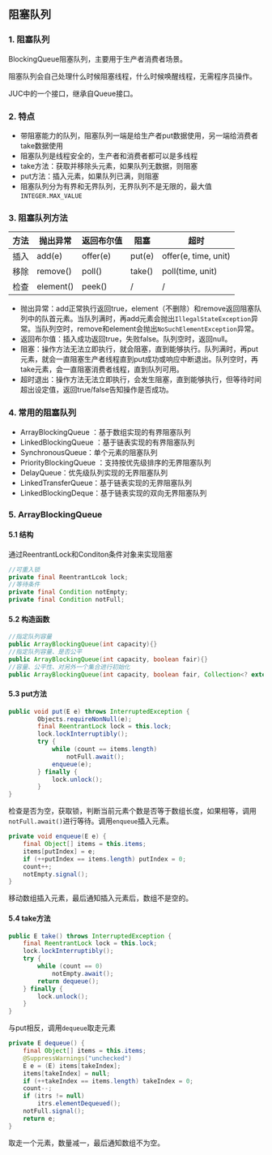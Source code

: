 ## 阻塞队列

### 1. 阻塞队列

BlockingQueue阻塞队列，主要用于生产者消费者场景。

阻塞队列会自己处理什么时候阻塞线程，什么时候唤醒线程，无需程序员操作。

JUC中的一个接口，继承自Queue接口。

### 2. 特点

- 带阻塞能力的队列，阻塞队列一端是给生产者put数据使用，另一端给消费者take数据使用
- 阻塞队列是线程安全的，生产者和消费者都可以是多线程
- take方法：获取并移除头元素，如果队列无数据，则阻塞
- put方法：插入元素，如果队列已满，则阻塞
- 阻塞队列分为有界和无界队列，无界队列不是无限的，最大值`INTEGER.MAX_VALUE`

### 3. 阻塞队列方法

| 方法 | 抛出异常  | 返回布尔值 | 阻塞   | 超时                 |
| ---- | --------- | ---------- | ------ | -------------------- |
| 插入 | add(e)    | offer(e)   | put(e) | offer(e, time, unit) |
| 移除 | remove()  | poll()     | take() | poll(time, unit)     |
| 检查 | element() | peek()     | /      | /                    |

- 抛出异常：add正常执行返回true，element（不删除）和remove返回阻塞队列中的队首元素。当队列满时，再add元素会抛出`IllegalStateException`异常。当队列空时，remove和element会抛出`NoSuchElementException`异常。
- 返回布尔值：插入成功返回true，失败false。队列空时，返回null。
- 阻塞：操作方法无法立即执行，就会阻塞，直到能够执行。队列满时，再put元素，就会一直阻塞生产者线程直到put成功或响应中断退出。队列空时，再take元素，会一直阻塞消费者线程，直到队列可用。
- 超时退出：操作方法无法立即执行，会发生阻塞，直到能够执行，但等待时间超出设定值，返回true/false告知操作是否成功。

### 4. 常用的阻塞队列

- ArrayBlockingQueue ：基于数组实现的有界阻塞队列
- LinkedBlockingQueue ：基于链表实现的有界阻塞队列
- SynchronousQueue：单个元素的阻塞队列
- PriorityBlockingQueue ：支持按优先级排序的无界阻塞队列
- DelayQueue：优先级队列实现的无界阻塞队列
- LinkedTransferQueue：基于链表实现的无界阻塞队列
- LinkedBlockingDeque：基于链表实现的双向无界阻塞队列  

### 5. ArrayBlockingQueue

#### 5.1 结构

通过ReentrantLock和Conditon条件对象来实现阻塞

```java
//可重入锁
private final ReentrantLcok lock;
//等待条件
private final Condition notEmpty;
private final Condition notFull;
```

#### 5.2 构造函数

```java
//指定队列容量
public ArrayBlockingQueue(int capacity){}
//指定队列容量、是否公平
public ArrayBlockingQueue(int capacity, boolean fair){}
//容量、公平性、对另外一个集合进行初始化
public ArrayBlockingQueue(int capacity, boolean fair, Collection<? extends E> c){}
```

#### 5.3 put方法

```java
public void put(E e) throws InterruptedException {
        Objects.requireNonNull(e);
        final ReentrantLock lock = this.lock;
        lock.lockInterruptibly();
        try {
            while (count == items.length)
                notFull.await();
            enqueue(e);
        } finally {
            lock.unlock();
        }
}
```

检查是否为空，获取锁，判断当前元素个数是否等于数组长度，如果相等，调用`notFull.await()`进行等待。调用`enqueue`插入元素。

```java
private void enqueue(E e) {
    final Object[] items = this.items;
    items[putIndex] = e;
    if (++putIndex == items.length) putIndex = 0;
    count++;
    notEmpty.signal();
}
```

移动数组插入元素，最后通知插入元素后，数组不是空的。

#### 5.4 take方法

```java
public E take() throws InterruptedException {
    final ReentrantLock lock = this.lock;
    lock.lockInterruptibly();
    try {
        while (count == 0)
            notEmpty.await();
        return dequeue();
    } finally {
        lock.unlock();
    }
}
```

与put相反，调用`dequeue`取走元素

```java
private E dequeue() {
    final Object[] items = this.items;
    @SuppressWarnings("unchecked")
    E e = (E) items[takeIndex];
    items[takeIndex] = null;
    if (++takeIndex == items.length) takeIndex = 0;
    count--;
    if (itrs != null)
        itrs.elementDequeued();
    notFull.signal();
    return e;
}
```

取走一个元素，数量减一，最后通知数组不为空。